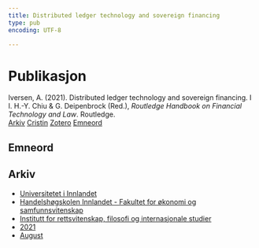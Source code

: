 ```yaml
---
title: Distributed ledger technology and sovereign financing
type: pub
encoding: UTF-8

---
```

<h1>Publikasjon</h1>
<article id="csl-bib-container-PEAX8ISE" class="csl-bib-container">
  <div class="csl-bib-body"> <div class="csl-entry">Iversen, A. (2021). Distributed ledger technology and sovereign financing. I I. H.-Y. Chiu &#38; G. Deipenbrock (Red.), <i>Routledge Handbook on Financial Technology and Law</i>. Routledge.</div> </div>
  <div class="csl-bib-buttons">
    <a href="#taxonomy-article-PEAX8ISE" alt="archive" class="csl-bib-button">Arkiv</a>
    <a href="https://app.cristin.no/results/show.jsf?id=1925894" alt="Cristin" class="csl-bib-button">Cristin</a>
    <a href="http://zotero.org/groups/5881554/items/PEAX8ISE" alt="Zotero" class="csl-bib-button">Zotero</a>
    <a href="#keywords-article-PEAX8ISE" alt="keywords" class="csl-bib-button">Emneord</a>
  </div>
  <div id="csl-bib-meta-container-PEAX8ISE"></div>
</article>
<div id="csl-bib-meta-PEAX8ISE" class="csl-bib-meta">
  <article id="keywords-article-PEAX8ISE" class="keywords-article">
    <h1>Emneord</h1>
    
  </article>
  <article id="taxonomy-article-PEAX8ISE" class="taxonomy-article">
    <h1>Arkiv</h1>
    <ul>
      <li><a href="{{< params subfolder >}}nn/archive/?key=3DCRN523">Universitetet i Innlandet</a></li>
      <li><a href="{{< params subfolder >}}nn/archive/?key=DU8Q9LN9">Handelshøgskolen Innlandet - Fakultet for økonomi og samfunnsvitenskap</a></li>
      <li><a href="{{< params subfolder >}}nn/archive/?key=ITYAG68H">Institutt for rettsvitenskap, filosofi og internasjonale studier</a></li>
      <li><a href="{{< params subfolder >}}nn/archive/?key=VFX285I3">2021</a></li>
      <li><a href="{{< params subfolder >}}nn/archive/?key=ZFE2N7BZ">August</a></li>
    </ul>
  </article>
</div>
